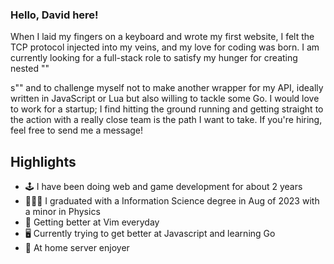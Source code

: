 ### Hello, David here!
When I laid my fingers on a keyboard and wrote my first website, I felt the TCP protocol injected into my veins, and my love for coding was born. I am currently looking for a full-stack role to satisfy my hunger for creating nested ""<div>s"" and to challenge myself not to make another wrapper for my API, ideally written in JavaScript or Lua but also willing to tackle some Go. I would love to work for a startup; I find hitting the ground running and getting straight to the action with a really close team is the path I want to take. If you're hiring, feel free to send me a message!
## Highlights
- 🕹️ I have been doing web and game development for about 2 years
- 🧑🏻‍🎓 I graduated with a Information Science degree in Aug of 2023 with a minor in Physics
- 🚀 Getting better at Vim everyday
- 🖥️ Currently trying to get better at Javascript and learning Go 
- 📡 At home server enjoyer 
